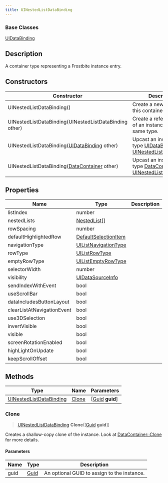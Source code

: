 ```yaml
---
title: UINestedListDataBinding
---
```

### Base Classes

[UIDataBinding](UIDataBinding)

## Description

A container type representing a Frostbite instance entry.

## Constructors

| Constructor                                                                        | Description                                                                                                                           |
| ---------------------------------------------------------------------------------- | ------------------------------------------------------------------------------------------------------------------------------------- |
| UINestedListDataBinding()                                                          | Create a new instance of this container type.                                                                                         |
| UINestedListDataBinding(UINestedListDataBinding other)                             | Create a reference copy of an instance of the same type.                                                                              |
| UINestedListDataBinding([UIDataBinding](UIDataBinding) other)                      | Upcast an instance of type [UIDataBinding](UIDataBinding) to [UINestedListDataBinding](UINestedListDataBinding).                      |
| UINestedListDataBinding([DataContainer](/vext/ref/shared/class/datacontainer) other) | Upcast an instance of type [DataContainer](/vext/ref/shared/class/datacontainer) to [UINestedListDataBinding](UINestedListDataBinding). |

## Properties

| Name                       | Type                                         | Description |
| -------------------------- | -------------------------------------------- | ----------- |
| listIndex                  | number                                       |             |
| nestedLists                | [NestedList](NestedList)\[\]                 |             |
| rowSpacing                 | number                                       |             |
| defaultHighlightedRow      | [DefaultSelectionItem](DefaultSelectionItem) |             |
| navigationType             | [UIListNavigationType](UIListNavigationType) |             |
| rowType                    | [UIListRowType](UIListRowType)               |             |
| emptyRowType               | [UIListEmptyRowType](UIListEmptyRowType)     |             |
| selectorWidth              | number                                       |             |
| visibility                 | [UIDataSourceInfo](UIDataSourceInfo)         |             |
| sendIndexWithEvent         | bool                                         |             |
| useScrollBar               | bool                                         |             |
| dataIncludesButtonLayout   | bool                                         |             |
| clearListAtNavigationEvent | bool                                         |             |
| use3DSelection             | bool                                         |             |
| invertVisible              | bool                                         |             |
| visible                    | bool                                         |             |
| screenRotationEnabled      | bool                                         |             |
| highLightOnUpdate          | bool                                         |             |
| keepScrollOffset           | bool                                         |             |

## Methods

| Type                                               | Name            | Parameters                                     |
| -------------------------------------------------- | --------------- | ---------------------------------------------- |
| [UINestedListDataBinding](UINestedListDataBinding) | [Clone](#clone) | \[[Guid](/vext/ref/shared/class/guid) **guid**\] |

### Clone

> [UINestedListDataBinding](UINestedListDataBinding) **Clone**(\[[Guid](/vext/ref/shared/class/guid) **guid**\])

Creates a shallow-copy clone of the instance. Look at [DataContainer::Clone](/vext/ref/shared/class/datacontainer#clone) for more details.

#### Parameters

| Name | Type         | Description                                 |
| ---- | ------------ | ------------------------------------------- |
| guid | [Guid](Guid) | An optional GUID to assign to the instance. |
